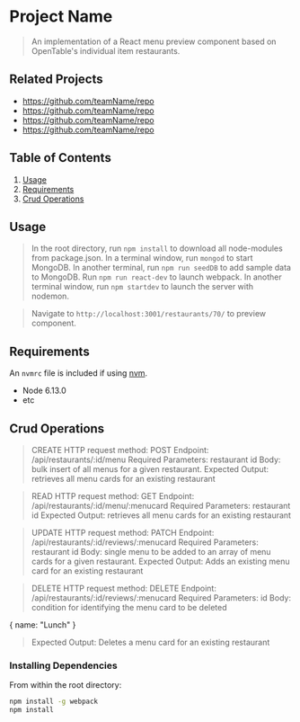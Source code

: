 # Project Name

> An implementation of a React menu preview component based on OpenTable's individual item restaurants.

## Related Projects

  - https://github.com/teamName/repo
  - https://github.com/teamName/repo
  - https://github.com/teamName/repo
  - https://github.com/teamName/repo

## Table of Contents

1. [Usage](#Usage)
2. [Requirements](#requirements)
3. [Crud Operations](#crudoperations)

## Usage

> In the root directory, run `npm install` to download all node-modules from package.json.
> In a terminal window, run `mongod` to start MongoDB. 
> In another terminal, run `npm run seedDB` to add sample data to MongoDB.
> Run `npm run react-dev` to launch webpack.
> In another terminal window, run `npm startdev` to launch the server with nodemon.

> Navigate to `http://localhost:3001/restaurants/70/` to preview component.

## Requirements

An `nvmrc` file is included if using [nvm](https://github.com/creationix/nvm).

- Node 6.13.0
- etc

## Crud Operations

> CREATE
> HTTP request method: POST
> Endpoint: /api/restaurants/:id/menu
> Required Parameters: restaurant id 
> Body: bulk insert of all menus for a given restaurant. 
> Expected Output: retrieves all menu cards for an existing restaurant 

> READ
> HTTP request method: GET
> Endpoint: /api/restaurants/:id/menu/:menucard
> Required Parameters: restaurant id 
> Expected Output: retrieves all menu cards for an existing restaurant 

> UPDATE
> HTTP request method: PATCH
> Endpoint: /api/restaurants/:id/reviews/:menucard
> Required Parameters: restaurant id
> Body: single menu to be added to an array of menu cards for a given restaurant. 
> Expected Output: Adds an existing menu card for an existing restaurant 

> DELETE
> HTTP request method: DELETE
> Endpoint: /api/restaurants/:id/reviews/:menucard
> Required Parameters: id
> Body: condition for identifying the menu card to be deleted 

  { name: "Lunch" }

> Expected Output: Deletes a menu card for an existing restaurant 

### Installing Dependencies

From within the root directory:

```sh
npm install -g webpack
npm install
```

